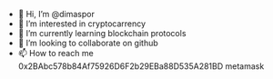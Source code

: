- 👋 Hi, I’m @dimaspor
- 👀 I’m interested in cryptocarrency
- 🌱 I’m currently learning blockchain protocols
- 💞️ I’m looking to collaborate on github
- 📫 How to reach me 0x2BAbc578b84Af75926D6F2b29EBa88D535A281BD metamask

<!---
dimaspor/dimaspor is a ✨ special ✨ repository because its `README.md` (this file) appears on your GitHub profile.
You can click the Preview link to take a look at your changes.
--->
